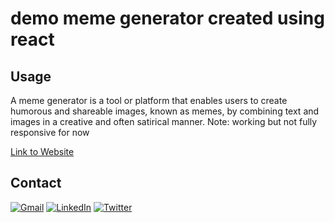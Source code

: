 # demo meme generator created using react
## Usage
A meme generator is a tool or platform that enables users to create humorous and shareable images, known as memes, by combining text and images in a creative and often satirical manner.
Note: working but not fully responsive for now



[Link to Website](https://meme-generator-mu-nine.vercel.app/)

## Contact
[![Gmail](https://img.shields.io/badge/Gmail-%23D14836.svg?&style=for-the-badge&logo=gmail&logoColor=white)](mailto:holyentgoldconcept@gmail.com)
[![LinkedIn](https://img.shields.io/badge/LinkedIn-%230077B5.svg?&style=for-the-badge&logo=linkedin&logoColor=white)](https://www.linkedin.com/in/holyentgold/)
[![Twitter](https://img.shields.io/badge/Twitter-%231DA1F2.svg?&style=for-the-badge&logo=twitter&logoColor=white)](https://twitter.com/holyentgold)
